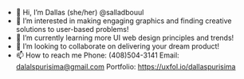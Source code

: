 - 👋 Hi, I’m Dallas (she/her) @salladbouul
- 👀 I’m interested in making engaging graphics and finding creative solutions to user-based problems!
- 🌱 I’m currently learning more UI web design principles and trends!
- 💞️ I’m looking to collaborate on delivering your dream product!
- 📫 How to reach me 
      Phone: (408)504-3141
      Email: dalalspurisima@gmail.com
      Portfolio: https://uxfol.io/dallaspurisima
      
      
